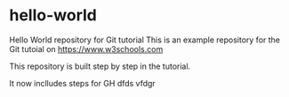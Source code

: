 # hello-world
Hello World repository for Git tutorial
This is an example repository for the Git tutoial on https://www.w3schools.com

This repository is built step by step in the tutorial.

It now inclludes steps for GH
dfds
vfdgr
